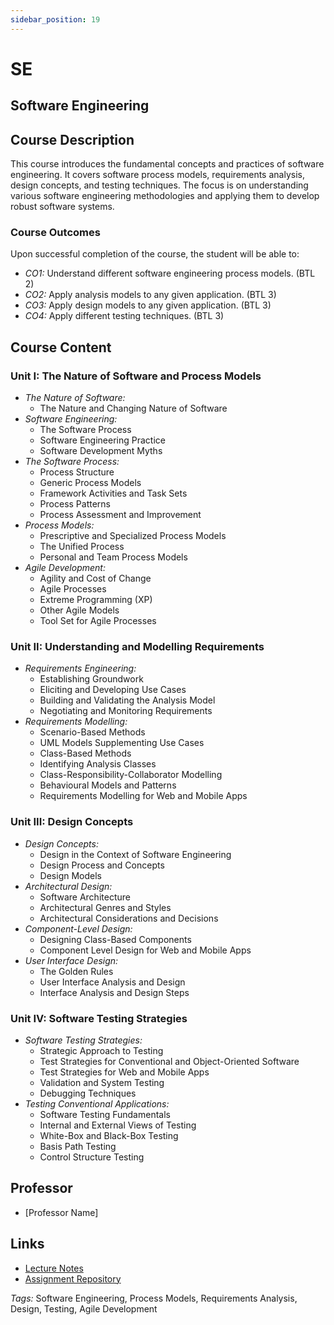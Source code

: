 ```yaml
---
sidebar_position: 19
---
```

# SE

## Software Engineering

## Course Description

This course introduces the fundamental concepts and practices of software engineering. It covers software process models, requirements analysis, design concepts, and testing techniques. The focus is on understanding various software engineering methodologies and applying them to develop robust software systems.

### Course Outcomes

Upon successful completion of the course, the student will be able to:
- *CO1:* Understand different software engineering process models. (BTL 2)
- *CO2:* Apply analysis models to any given application. (BTL 3)
- *CO3:* Apply design models to any given application. (BTL 3)
- *CO4:* Apply different testing techniques. (BTL 3)

## Course Content

### Unit I: The Nature of Software and Process Models

- *The Nature of Software:*
  - The Nature and Changing Nature of Software
- *Software Engineering:*
  - The Software Process
  - Software Engineering Practice
  - Software Development Myths
- *The Software Process:*
  - Process Structure
  - Generic Process Models
  - Framework Activities and Task Sets
  - Process Patterns
  - Process Assessment and Improvement
- *Process Models:*
  - Prescriptive and Specialized Process Models
  - The Unified Process
  - Personal and Team Process Models
- *Agile Development:*
  - Agility and Cost of Change
  - Agile Processes
  - Extreme Programming (XP)
  - Other Agile Models
  - Tool Set for Agile Processes

### Unit II: Understanding and Modelling Requirements

- *Requirements Engineering:*
  - Establishing Groundwork
  - Eliciting and Developing Use Cases
  - Building and Validating the Analysis Model
  - Negotiating and Monitoring Requirements
- *Requirements Modelling:*
  - Scenario-Based Methods
  - UML Models Supplementing Use Cases
  - Class-Based Methods
  - Identifying Analysis Classes
  - Class-Responsibility-Collaborator Modelling
  - Behavioural Models and Patterns
  - Requirements Modelling for Web and Mobile Apps

### Unit III: Design Concepts

- *Design Concepts:*
  - Design in the Context of Software Engineering
  - Design Process and Concepts
  - Design Models
- *Architectural Design:*
  - Software Architecture
  - Architectural Genres and Styles
  - Architectural Considerations and Decisions
- *Component-Level Design:*
  - Designing Class-Based Components
  - Component Level Design for Web and Mobile Apps
- *User Interface Design:*
  - The Golden Rules
  - User Interface Analysis and Design
  - Interface Analysis and Design Steps

### Unit IV: Software Testing Strategies

- *Software Testing Strategies:*
  - Strategic Approach to Testing
  - Test Strategies for Conventional and Object-Oriented Software
  - Test Strategies for Web and Mobile Apps
  - Validation and System Testing
  - Debugging Techniques
- *Testing Conventional Applications:*
  - Software Testing Fundamentals
  - Internal and External Views of Testing
  - White-Box and Black-Box Testing
  - Basis Path Testing
  - Control Structure Testing

## Professor

- [Professor Name]

## Links

- [Lecture Notes](#)
- [Assignment Repository](#)

*Tags:* Software Engineering, Process Models, Requirements Analysis, Design, Testing, Agile Development